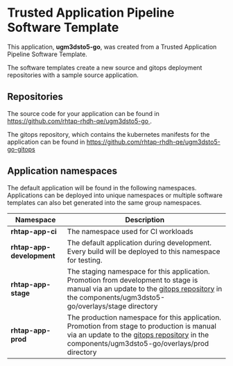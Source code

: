 # Trusted Application Pipeline Software Template

This application, **ugm3dsto5-go**, was created from a Trusted Application Pipeline Software Template.

The software templates create a new source and gitops deployment repositories with a sample source application. 

## Repositories

The source code for your application can be found in [https://github.com/rhtap-rhdh-qe/ugm3dsto5-go ](https://github.com/rhtap-rhdh-qe/ugm3dsto5-go ).
 
The gitops repository, which contains the kubernetes manifests for the application can be found in 
[https://github.com/rhtap-rhdh-qe/ugm3dsto5-go-gitops ](https://github.com/rhtap-rhdh-qe/ugm3dsto5-go-gitops ) 

## Application namespaces 

The default application will be found in the following namespaces. Applications can be deployed into unique namespaces or multiple software templates can also bet generated into the same group namespaces.  

|  Namespace   |  Description   |  
| -------- | -------- |
| **rhtap-app-ci** | The namespace used for CI workloads |
| **rhtap-app-development** | The default application during development. Every build will be deployed to this namespace for testing. |
| **rhtap-app-stage** | The staging namespace for this application. Promotion from development to stage is manual via an update to the [gitops repository](https://github.com/rhtap-rhdh-qe/ugm3dsto5-go-gitops ) in the components/ugm3dsto5-go/overlays/stage directory |
| **rhtap-app-prod** | The production namespace for this application. Promotion from stage to production is manual via an update to the [gitops repository](https://github.com/rhtap-rhdh-qe/ugm3dsto5-go-gitops ) in the components/ugm3dsto5-go/overlays/prod directory |